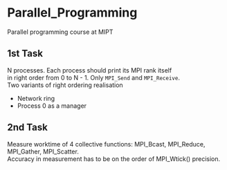 # Parallel_Programming
Parallel programming course at MIPT
## 1st Task
N processes. Each process should print its MPI rank itself  
in right order from 0 to N - 1. Only `MPI_Send` and `MPI_Receive`.  
Two variants of right ordering realisation
- Network ring  
- Process 0 as a manager  
## 2nd Task  
Measure worktime of 4 collective functions: MPI_Bcast, MPI_Reduce, MPI_Gather, MPI_Scatter.  
Accuracy in measurement has to be on the order of MPI_Wtick() precision.  

